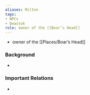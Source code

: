 ```yaml
---
aliases: Milton
tags: 
- NPCs
- Deastok
role: owner of the [[Boar’s Head]]
---
```


-  owner of the [[Places/Boar’s Head]]

### Background
-  

### Important Relations
-  